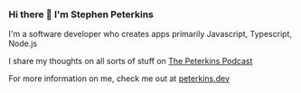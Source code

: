 ### Hi there 👋 I'm Stephen Peterkins

I'm a software developer who creates apps primarily Javascript, Typescript, Node.js

I share my thoughts on all sorts of stuff on [The Peterkins Podcast](https://open.spotify.com/show/6DthLM7d7HmH9SK6QTD6yT?si=jHx6_6yrRtK1DfLjPa9ilg)

For more information on me, check me out at [peterkins.dev](https://peterkins.dev)

<!--
**BearGuy/BearGuy** is a ✨ _special_ ✨ repository because its `README.md` (this file) appears on your GitHub profile.

Here are some ideas to get you started:

- 🔭 I’m currently working on ...
- 🌱 I’m currently learning ...
- 👯 I’m looking to collaborate on ...
- 🤔 I’m looking for help with ...
- 💬 Ask me about ...
- 📫 How to reach me: ...
- 😄 Pronouns: ...
- ⚡ Fun fact: ...
-->
